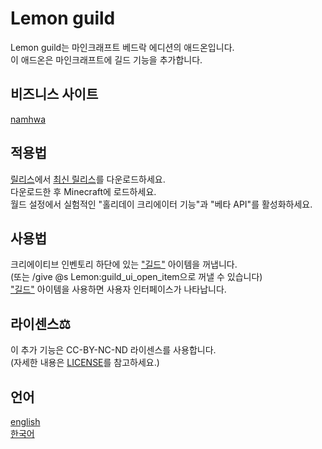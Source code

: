 # Lemon guild

Lemon guild는 마인크래프트 베드락 에디션의 애드온입니다.<br>
이 애드온은 마인크래프트에 길드 기능을 추가합니다.<br>

## 비즈니스 사이트

[namhwa](https://www.namhwa.kr)

## 적용법

[릴리스](/releases)에서 [최신 릴리스](/releases/latest)를 다운로드하세요.<br>
다운로드한 후 Minecraft에 로드하세요.<br>
월드 설정에서 실험적인 "홀리데이 크리에이터 기능"과 "베타 API"를 활성화하세요.<br>

## 사용법

크리에이티브 인벤토리 하단에 있는 ["길드"](./items/guild_ui_open_item.json) 아이템을 꺼냅니다.<br>
(또는 /give @s Lemon:guild_ui_open_item으로 꺼낼 수 있습니다)<br>
["길드"](./items/guild_ui_open_item.json) 아이템을 사용하면 사용자 인터페이스가 나타납니다.<br>

## 라이센스⚖

이 추가 기능은 CC-BY-NC-ND 라이센스를 사용합니다.<br>
(자세한 내용은 [LICENSE](./LICENSE)를 참고하세요.)<br>

## 언어

[english](./README.md)<br>
[한국어](<./README(kr).md>)<br>
